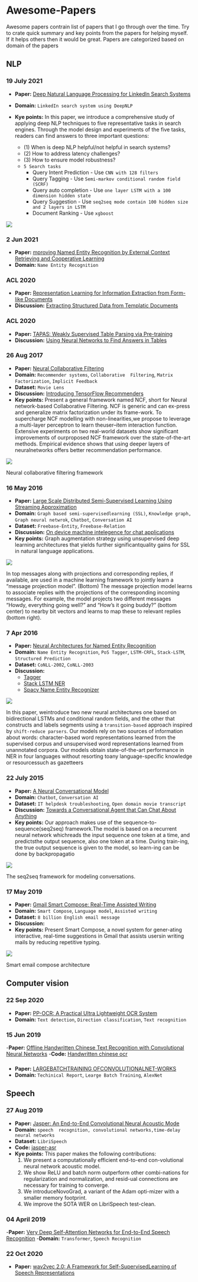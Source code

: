 # Awesome-Papers

Awesome papers contrain list of papers that I go through over the time. Try to crate quick summary and key points from the papers for helping myself. If it helps others then it would be great. Papers are categorized based on domain of the papers

## NLP

### 19 July 2021
- **Paper:** [Deep Natural Language Processing for LinkedIn Search Systems](https://arxiv.org/pdf/2108.08252.pdf)
- **Domain:** `LinkedIn search system using DeepNLP`
- **Kye points:** In this paper, we introduce a comprehensive study of applying deep NLP techniques to five representative tasks in search engines. Through the model design and experiments of the five tasks, readers can find answers to three important questions: 

  - (1) When is deep NLP helpful/not helpful in search systems?
  - (2) How to address latency challenges?
  - (3) How to ensure model robustness?
  - `5 Search tasks`
    - Query Intent Prediction - Use `CNN with 128 filters`
    - Query Tagging - Use `Semi-markov conditional random field (SCRF)`
    - Query auto completion - Use `one layer LSTM with a 100 dimension hidden state`
    - Query Suggestion - Use `seq2seq mode contain 100 hidden size and 2 layers in LSTM`
    - Document Ranking - Use `xgboost`

![](./images/linkedin-search-system.png)

### 2 Jun 2021
- **Paper:** [mproving Named Entity Recognition by External Context Retrieving and Cooperative Learning](https://arxiv.org/pdf/2105.03654v2.pdf)
- **Domain:** `Name Entity Recognition`

### ACL 2020
- **Paper:** [Representation Learning for Information Extraction from Form-like Documents](https://research.google/pubs/pub49122/)
- **Discussion:** [Extracting Structured Data from Templatic Documents ](https://ai.googleblog.com/2020/06/extracting-structured-data-from.html)

### ACL 2020
- **Paper:** [TAPAS: Weakly Supervised Table Parsing via Pre-training](https://arxiv.org/abs/2004.02349) 
- **Discussion:** [Using Neural Networks to Find Answers in Tables ](https://ai.googleblog.com/2020/04/using-neural-networks-to-find-answers.html)

### 26 Aug 2017
 - **Paper:** [Neural Collaborative Filtering](https://arxiv.org/pdf/1708.05031.pdf)
 - **Domain:** `Recommender systems`, `Collaborative  Filtering`,  `Matrix Factorization`, `Implicit Feedback`
 - **Dataset:** `Movie Lens`
 - **Discussion:** [Introducing TensorFlow Recommenders ](https://blog.tensorflow.org/2020/09/introducing-tensorflow-recommenders.html)
 - **Key points:** Present a general framework named NCF, short for Neural network-based Collaborative Filtering. NCF is generic and can ex-press and generalize  matrix factorization under its frame-work. To supercharge NCF modelling with non-linearities,we propose to leverage a multi-layer perceptron to learn theuser–item  interaction  function. Extensive  experiments on two real-world datasets show significant improvements of ourproposed NCF framework over the state-of-the-art methods. Empirical evidence shows that using deeper layers of neuralnetworks offers better recommendation performance.

![](./images/neural_collaborative_filtering_framework.png)

Neural collaborative filtering framework

### 16 May 2016
 - **Paper:** [Large Scale Distributed Semi-Supervised Learning Using Streaming Approximation](https://arxiv.org/pdf/1512.01752.pdf)
 - **Domain:** `Graph based semi-supervisedlearning (SSL)`, `Knowledge graph, Graph neural netwrok`, `Chatbot`, `Conversation AI`
 - **Dataset:** `Freebase-Entity`, `Freebase-Relation`
 - **Discussion:** [On device machine intelegence for chat applications](https://ai.googleblog.com/2017/02/on-device-machine-intelligence.html)
 - **Key points:** Graph  augmentation strategy using unsupervised deep learning architectures that yields further significantquality gains for SSL in natural  language applications.
 
![](./images/conversation_ai_flow.png)

In top messages along with projections and corresponding replies, if available, are used in a machine learning framework to jointly learn a “message projection model”. (Bottom) The message projection model learns to associate replies with the projections of the corresponding incoming messages. For example, the model projects two different messages “Howdy, everything going well?” and “How’s it going buddy?” (bottom center) to nearby bit vectors and learns to map these to relevant replies (bottom right).

### 7 Apr 2016
- **Paper:** [Neural Architectures for Named Entity Recognition](https://arxiv.org/pdf/1603.01360.pdf)
- **Domain:** `Name Entity Recognition`, `PoS Tagger`, `LSTM-CRFL`, `Stack-LSTM`, `Structured Prediction`
- **Dataset:** `CoNLL-2002`, `CoNLL-2003`
- **Discussion:**
    - [Tagger](https://github.com/glample/tagger)
    - [Stack LSTM NER](https://github.com/clab/stack-lstm-ner)
    - [Spacy Name Entity Recognizer](https://www.youtube.com/watch?v=sqDHBH9IjRU&t=2902s)

![](./images/transition-based-ner-shift-reduce-perser.png)

In this paper, weintroduce two new neural architectures one based on bidirectional LSTMs and conditional random fields, and the other that constructs and labels segments using a `transition-based` approach inspired by `shift-reduce parsers`. Our models rely on two sources of information about words: character-based word representations learned from the supervised corpus and unsupervised word representations learned from unannotated corpora.  Our models obtain state-of-the-art performance in NER in four languages without resorting toany language-specific knowledge or resourcessuch as gazetteers

### 22 July 2015
 - **Paper:** [A Neural Conversational Model](https://arxiv.org/pdf/1506.05869.pdf)
 - **Domain:** `Chatbot`, `Conversation AI`
 - **Dataset:** `IT helpdesk troubleshooting`, `Open domain movie transcript`
 - **Discussion:** [Towards a Conversational Agent that Can Chat About Anything ](https://ai.googleblog.com/2020/01/towards-conversational-agent-that-can.html)
 - **Key points:** Our approach makes use of the sequence-to-sequence(seq2seq) framework.The model is based on a recurrent neural network whichreads the input sequence one token at a time, and predictsthe output sequence, also one token at a time. During train-ing, the true output sequence is given to the model, so learn-ing can be done by backpropagatio
 
![](./images/seq2seq_for_conversational_ai.png)
 
 The seq2seq framework for modeling conversations.


### 17 May 2019
 - **Paper:** [Gmail Smart Compose: Real-Time Assisted Writing](https://arxiv.org/pdf/1906.00080.pdf)
 - **Domain:** `Smart Compose`, `Language model`, `Assisted writing`
 - **Dataset:**  `8 billion English email message`
 - **Discussion:**
 - **Key points:** Present Smart Compose, a novel system for gener-ating interactive, real-time suggestions in Gmail that assists usersin writing mails by reducing repetitive typing.
 
![](./images/email_compose.png)
 
Smart email compose architecture


## Computer vision

### 22 Sep 2020
 - **Paper:** [PP-OCR: A Practical Ultra Lightweight OCR System](https://arxiv.org/pdf/2009.09941.pdf)
 - **Domain:** `Text detection`, `Direction classification`, `Text recognition`
 
 ### 15 Jun 2019
 -**Paper:** [Offline Handwritten Chinese Text Recognition with Convolutional Neural Networks](https://arxiv.org/ftp/arxiv/papers/2006/2006.15619.pdf)
 -**Code:** [Handwritten chinese ocr](https://github.com/intel/handwritten-chinese-ocr-samples)
 
 ### 
 - **Paper:** [LARGEBATCHTRAINING  OFCONVOLUTIONALNET-WORKS](https://arxiv.org/pdf/1708.03888.pdf)
 - **Domain:** `Techinical Report`, `Learge Batch Training`, `AlexNet`

## Speech

### 27 Aug 2019
- **Paper:** [Jasper: An End-to-End Convolutional Neural Acoustic Mode](https://arxiv.org/pdf/1904.03288.pdf)
- **Domain:** `speech  recognition, convolutional networks,time-delay neural networks`
- **Dataset:** `LibriSpeech`
- **Code:** [jasper-asr](https://github.com/stefanpantic/asr)
- **Kye points:** This paper makes the following contributions:
  1.  We present a computationally efficient end-to-end con-volutional neural network acoustic model.
  2.  We show ReLU and batch norm outperform other combi-nations for regularization and normalization, and resid-ual connections are necessary for training to   converge.
  3.  We introduceNovoGrad, a variant of the Adam opti-mizer with a smaller memory footprint.
  4.  We improve the SOTA WER on LibriSpeech test-clean.

### 04 April 2019
-**Paper:** [Very Deep Self-Attention Networks for End-to-End Speech Recognition](https://arxiv.org/pdf/1904.13377.pdf)
-**Domain:** `Transformer`, `Speech Recognition`

### 22 Oct 2020
- **Paper:** [wav2vec 2.0: A Framework for Self-SupervisedLearning of Speech Representations](https://arxiv.org/pdf/2006.11477.pdf)
